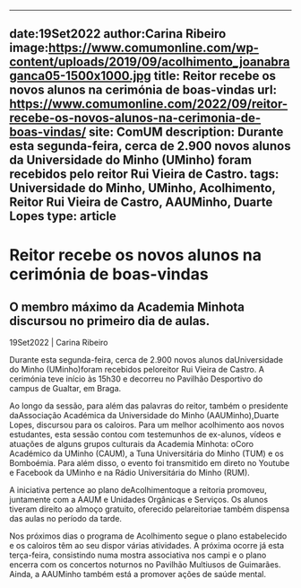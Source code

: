 
---
date:19Set2022
author:Carina Ribeiro
image:https://www.comumonline.com/wp-content/uploads/2019/09/acolhimento_joanabraganca05-1500x1000.jpg
title: Reitor recebe os novos alunos na cerimónia de boas-vindas
url: https://www.comumonline.com/2022/09/reitor-recebe-os-novos-alunos-na-cerimonia-de-boas-vindas/
site: ComUM
description: Durante esta segunda-feira, cerca de 2.900 novos alunos da Universidade do Minho (UMinho) foram recebidos pelo reitor Rui Vieira de Castro.
tags: Universidade do Minho, UMinho, Acolhimento, Reitor Rui Vieira de Castro, AAUMinho, Duarte Lopes
type: article
---


# Reitor recebe os novos alunos na cerimónia de boas-vindas

## O membro máximo da Academia Minhota discursou no primeiro dia de aulas.

19Set2022 | Carina Ribeiro

Durante esta segunda-feira, cerca de 2.900 novos alunos daUniversidade do Minho (UMinho)foram recebidos peloreitor Rui Vieira de Castro. A cerimónia teve início às 15h30 e decorreu no Pavilhão Desportivo do campus de Gualtar, em Braga.

Ao longo da sessão, para além das palavras do reitor, também o presidente daAssociação Académica da Universidade do Minho (AAUMinho),Duarte Lopes, discursou para os caloiros. Para um melhor acolhimento aos novos estudantes, esta sessão contou com testemunhos de ex-alunos, vídeos e atuações de alguns grupos culturais da Academia Minhota: oCoro Académico da UMinho (CAUM), a Tuna Universitária do Minho (TUM) e os Bomboémia. Para além disso, o evento foi transmitido em direto no Youtube e Facebook da UMinho e na Rádio Universitária do Minho (RUM).

A iniciativa pertence ao plano deAcolhimentoque a reitoria promoveu, juntamente com a AAUM e Unidades Orgânicas e Serviços. Os alunos tiveram direito ao almoço gratuito, oferecido pelareitoriae também dispensa das aulas no período da tarde.

Nos próximos dias o programa de Acolhimento segue o plano estabelecido e os caloiros têm ao seu dispor várias atividades. A próxima ocorre já esta terça-feira, consistindo numa mostra associativa nos campi e o plano encerra com os concertos noturnos no Pavilhão Multiusos de Guimarães. Ainda, a AAUMinho também está a promover ações de saúde mental.

